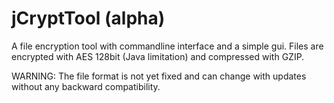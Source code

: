 jCryptTool (alpha)
==========

A file encryption tool with commandline interface and a simple gui.
Files are encrypted with AES 128bit (Java limitation) and compressed with GZIP.

WARNING:
The file format is not yet fixed and can change with updates without any backward compatibility.
